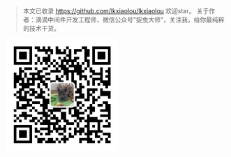 > 本文已收录 https://github.com/lkxiaolou/lkxiaolou 欢迎star。
> 关于作者：滴滴中间件开发工程师，微信公众号"捉虫大师"，关注我，给你最纯粹的技术干货。

![捉虫大师](./qrcode_small.jpg)